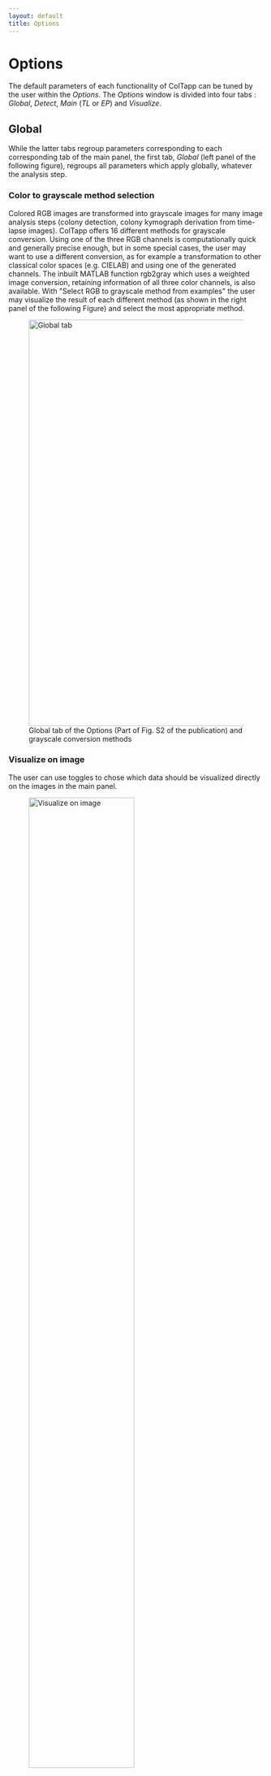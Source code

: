 ```yaml
---
layout: default
title: Options
---
```

# Options

The default parameters of each functionality of ColTapp can be tuned by the user within the _Options_. The _Options_ window is divided into four tabs : _Global_, _Detect_, _Main_ (_TL_ or _EP_) and _Visualize_. 

## Global
While the latter tabs regroup parameters corresponding to each corresponding tab of the main panel, the first tab, _Global_ (left panel of the following figure), regroups all parameters which apply globally, whatever the analysis step.

### Color to grayscale method selection

Colored RGB images are transformed into grayscale images for many image analysis steps (colony detection, colony kymograph derivation from time-lapse images). ColTapp offers 16 different methods for grayscale conversion. 
Using one of the three RGB channels is computationally quick and generally precise enough, but in some special cases, the user may want to use a different conversion, as for example a transformation to other classical color spaces (e.g. CIELAB) and using one of the generated channels. The inbuilt MATLAB function rgb2gray which uses a weighted image conversion, retaining information of all three color channels, is also available. With "Select RGB to grayscale method from examples" the user may visualize the result of each different method (as shown in the right panel of the following Figure) and select the most appropriate method.
<figure>
  <img src="{{site.url}}/assets/images/Options_Global_wGrayscale.png" alt="Global tab" height="800px"/>
  <figcaption> Global tab of the Options (Part of Fig. S2 of the publication) and grayscale conversion methods </figcaption>
</figure>

### Visualize on image

The user can use toggles to chose which data should be visualized directly on the images in the main panel.
<figure>
  <img src="{{site.url}}/assets/images/Visualize_on_image.png" alt="Visualize on image" height="70%"/>
  <figcaption> Visualization on main panel image </figcaption>
</figure>
The _Redefine lighting correction area_ button allows a user to chose a new subset of the image as input to the [lighting correction algorithm](https://coltapp.github.io/detect.html).

### Reference growth data

When extracted a automatically from an analyzed control experiment, the [reference appearance time](https://coltapp.github.io/refparam.html) of that experiment is 
averaged using the mean, by default. Yet, users concerned by the presence of outliers in the growth control experiment may chose to use the median (or any user-defined quantile) via this tab.

### Save options

Autosave, back-up save

### Reset active list

ColTapp allows to group colonies into [lists](https://coltapp.github.io/detect.html) to use certain downstream functions only on the indicated subset of colonies. User can remove all colonies from the active list on the main panel with this button.

## Detect

### Image preprocessing

Default:Adaptive, Global, none
Binarization sensitivity
Should the user want to detect white colonies on a darker background,

### Colony detection parameters

## Main-TL

### Define radii-tracking parameters
The _Reference frame_, on which colonies are found and from which the radii are tracked on the other frames, is set to the last frame of the time-lapse by default. 
The _Time interval_ between frames of a time-lapse serie is automatically detected upon import and if this automatical detection fails, the user is asked to define it. 
The _Registration factor_ κ defines the subpixels resolution (1/κ) at which the image registration algorithm performs a 2-D rigid translation (default: 100)
The _Kymograph threshold shift_ is (default:0.17)

The _Scale radius for overlap_ factor (default: 1) is multiplied to the radius of the focal colony from which [neighboring colonies are tested for overlap] (https://coltapp.github.io/timelapse.html). By increasing it (>1), ranges of angles corresponding not only to overlapping colonies but also very close colonies will be discarded from the kymograph creation process. Note that this increase might lead to high proportions of angles to be discarded. Decreasing the scaling factor (<1) leads to reduced ranges of excluded angles. This might be useful in densely populated plates to still achieve some overlap exclusion to increase quality of kymographs at earlier timepoints. Note that if more than 90% of all angles are discarded because of overlap, the exclusion of angles is omitted completely, to avoid reducing the available data too much. 
A user can also decide to completely remove this functionality ticking the _overlap exclusion_ tickbox.


### Define appearance time parameters

### Additional possibilities


## Main-EP

## Visualize

After analyzing a time-lapse series, a quick visualization of the colony growth curves can be displayed by clicking on the _Radius vs Time_ button of the _Visualize_ tab of the main panel. In the _Options_ the user may chose to plot these curves 1) in raw units: pixels/frame or 2) in more biologically meaninful units, i.e micrometers/time. A user may also chose 3) a log-y axis, as this could enable to visualize an exponential curve as a linear slope (typically if the first growth phase is macroscopically detectable, which is not the case in the following example.
<figure>
  <img src="{{site.url}}/assets/images/Options_Visualize.png" alt="Options Visualize" height="70%"/>
    <figcaption> Visualize tab of the Options and example of colony growth curves visualization</figcaption> 
</figure>

In addition, the user can chose to visualize the colony size distribution on a given (or multiple) frame(s) with an histogram. The parameter _number of histogram bins_ can be inputted by the user.

